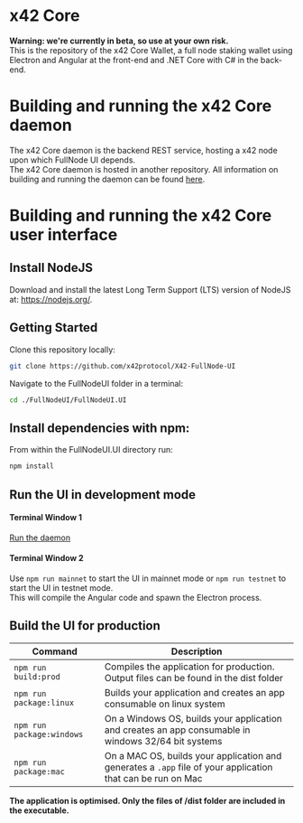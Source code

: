 # x42 Core

__Warning: we're currently in beta, so use at your own risk.__  
This is the repository of the x42 Core Wallet, a full node staking wallet using Electron and Angular at the front-end and .NET Core with C# in the back-end.

# Building and running the x42 Core daemon

The x42 Core daemon is the backend REST service, hosting a x42 node upon which FullNode UI depends.  
The x42 Core daemon is hosted in another repository. All information on building and running the daemon can be found [here](https://github.com/x42protocol/X42-FullNode/blob/master/Documentation/getting-started.md).

# Building and running the x42 Core user interface

## Install NodeJS

Download and install the latest Long Term Support (LTS) version of NodeJS at: https://nodejs.org/. 

## Getting Started

Clone this repository locally:

``` bash
git clone https://github.com/x42protocol/X42-FullNode-UI
```

Navigate to the FullNodeUI folder in a terminal:
``` bash
cd ./FullNodeUI/FullNodeUI.UI
```

## Install dependencies with npm:

From within the FullNodeUI.UI directory run:

``` bash
npm install
```

## Run the UI in development mode

#### Terminal Window 1
[Run the daemon](https://github.com/x42protocol/X42-FullNode/blob/master/Documentation/getting-started.md)  

#### Terminal Window 2
Use `npm run mainnet` to start the UI in mainnet mode or `npm run testnet` to start the UI in testnet mode.  
This will compile the Angular code and spawn the Electron process.

## Build the UI for production

|Command|Description|
|--|--|
|`npm run build:prod`| Compiles the application for production. Output files can be found in the dist folder |
|`npm run package:linux`| Builds your application and creates an app consumable on linux system |
|`npm run package:windows`| On a Windows OS, builds your application and creates an app consumable in windows 32/64 bit systems |
|`npm run package:mac`|  On a MAC OS, builds your application and generates a `.app` file of your application that can be run on Mac |

**The application is optimised. Only the files of /dist folder are included in the executable.**
